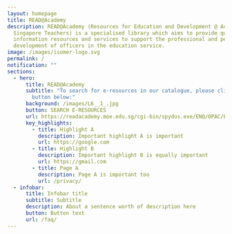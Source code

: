 ```yaml
---
layout: homepage
title: READ@Academy
description: READ@Academy (Resources for Education and Development @ Academy for
  Singapore Teachers) is a specialised library which aims to provide quality
  information resources and services to support the professional and personal
  development of officers in the education service.
image: /images/isomer-logo.svg
permalink: /
notification: ""
sections:
  - hero:
      title: READ@Academy
      subtitle: "To search for e-resources in our catalogue, please click on the
        button below:"
      background: /images/L6__1_.jpg
      button: SEARCH E-RESOURCES
      url: https://readacademy.moe.edu.sg/cgi-bin/spydus.exe/ENQ/OPAC/BIBENQ?QRYTEXT=OverDrive%20e-Books&QRY=BIBITM%3E(ITMCOLX:%20OVD)&SORTS=SQL_RANDOM&NRECS=30&SETLVL=SET
      key_highlights:
        - title: Highlight A
          description: Important highlight A is important
          url: https://google.com
        - title: Highlight B
          description: Important highlight B is equally important
          url: https://gmail.com
        - title: Page A
          description: Page A is important too
          url: /privacy/
  - infobar:
      title: Infobar title
      subtitle: Subtitle
      description: About a sentence worth of description here
      button: Button text
      url: /faq/
---
```

